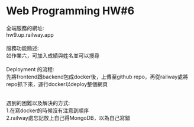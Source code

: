 # Web Programming HW#6
全端服務的網址: <br>
hw9.up.railway.app <br><br>
服務功能簡述:<br>
如作業六，可加入成績與姓名並可以搜尋 <br> <br>
Deployment 的流程: <br>
先將frontend跟backend包成docker後，上傳至github repo，再從railway處將repo抓下來，運行docker以deploy整個網頁<br><br>

遇到的困難以及解決的⽅式: <br>
1.在寫docker的時候沒有注意到順序<br>
2.railway處忘記放上自己得MongoDB，以為自己寫錯
